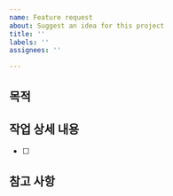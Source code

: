 ```yaml
---
name: Feature request
about: Suggest an idea for this project
title: ''
labels: ''
assignees: ''

---
```


## 목적
>

## 작업 상세 내용
- [ ]

## 참고 사항
